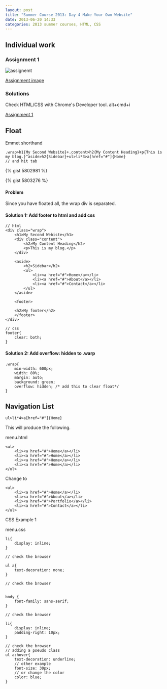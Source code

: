 ```yaml
---
layout: post
title: "Summer Course 2013: Day 4 Make Your Own Website"
date: 2013-06-20 14:33
categories: 2013 summer courses, HTML, CSS
---
```


## Individual work


### Assignment 1

![assignemt](http://sokada.site44.com/img/assignment.png)

[Assignment image](http://sokada.site44.com/img/assignment.png)



### Solutions
Check HTML/CSS with Chrome's Developer tool. alt+cmd+i

[Assignment 1](http://sokada.site44.com/assignment.html)



## Float 


Emmet shorthand

    .wrap>h1{My Second Website}+.content>h2{My Content Heading}+p{This is my blog.}^aside>h2{Sidebar}+ul>li*3>a[href="#"]{Home}
    // and hit tab

{% gist 5802981 %}

{% gist 5803276 %}

#### Problem 

Since you have floated all, the wrap div is separated.

#### Solution 1: Add footer to html and add css
  
    
	// html
	<div class="wrap">
		<h1>My Second Webiste</h1>
		<div class="content">
			<h2>My Content Heading</h2>
			<p>This is my blog.</p>
		</div>
    
		<aside>
			<h2>Sidebar</h2>
			<ul>
				<li><a href="#">Home</a></li>
				<li><a href="#">About</a></li>
				<li><a href="#">Contact</a></li>
			</ul>
		</aside>
    
		<footer>
    
		<h2>My footer</h2>
		</footer>   
	</div>     
	
	// css
	footer{
	    clear: both;
    }
	
#### Solution 2: Add overflow: hidden to .warp

    .wrap{
		min-width: 600px;
		width: 80%;
		margin: auto;
		background: green;
		overflow: hidden; /* add this to clear float*/
    }
	



## Navigation List 


    ul>li*4>a[href="#"]{Home}
    
This will produce the following.
    
menu.html

    <ul>
    	<li><a href="#">Home</a></li>
    	<li><a href="#">Home</a></li>
    	<li><a href="#">Home</a></li>
    	<li><a href="#">Home</a></li>
    </ul>
    
    
Change to     
    
    <ul>
    	<li><a href="#">Home</a></li>
    	<li><a href="#">About</a></li>
    	<li><a href="#">Portfolio</a></li>
    	<li><a href="#">Contact</a></li>
    </ul>
        
CSS Example 1

menu.css

	li{
		display: inline;
	}
	
	// check the browser
	
	ul a{
		text-decoration: none;
	}
	
	// check the browser
	
	
	body {
		font-family: sans-serif;
	}
	
	// check the browser
	
	li{
		display: inline;
		padding-right: 10px;
	}
	
	// check the browser
	// adding a pseudo class
	ul a:hover{
		text-decoration: underline;
		// other example
		font-size: 30px;
		// or change the color
		color: blue;
	}
	


